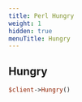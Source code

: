 ```yaml
---
title: Perl Hungry
weight: 1
hidden: true
menuTitle: Hungry
---
```

## Hungry
```perl
$client->Hungry()
```